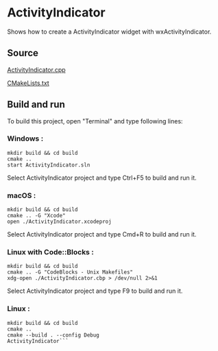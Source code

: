 # ActivityIndicator

Shows how to create a ActivityIndicator widget with wxActivityIndicator.

## Source

[ActivityIndicator.cpp](ActivityIndicator.cpp)

[CMakeLists.txt](CMakeLists.txt)

## Build and run

To build this project, open "Terminal" and type following lines:

### Windows :

``` shell
mkdir build && cd build
cmake .. 
start ActivityIndicator.sln
```

Select ActivityIndicator project and type Ctrl+F5 to build and run it.

### macOS :

``` shell
mkdir build && cd build
cmake .. -G "Xcode"
open ./ActivityIndicator.xcodeproj
```

Select ActivityIndicator project and type Cmd+R to build and run it.

### Linux with Code::Blocks :

``` shell
mkdir build && cd build
cmake .. -G "CodeBlocks - Unix Makefiles"
xdg-open ./ActivityIndicator.cbp > /dev/null 2>&1
```

Select ActivityIndicator project and type F9 to build and run it.

### Linux :

``` shell
mkdir build && cd build
cmake .. 
cmake --build . --config Debug
ActivityIndicator```
